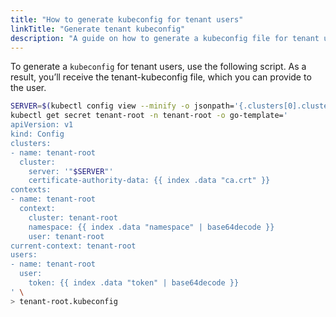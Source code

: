 ```yaml
---
title: "How to generate kubeconfig for tenant users"
linkTitle: "Generate tenant kubeconfig"
description: "A guide on how to generate a kubeconfig file for tenant users in Cozystack."
---
```


To generate a `kubeconfig` for tenant users, use the following script.
As a result, you’ll receive the tenant-kubeconfig file, which you can provide to the user.


```bash
SERVER=$(kubectl config view --minify -o jsonpath='{.clusters[0].cluster.server}')
kubectl get secret tenant-root -n tenant-root -o go-template='
apiVersion: v1
kind: Config
clusters:
- name: tenant-root
  cluster:
    server: '"$SERVER"'
    certificate-authority-data: {{ index .data "ca.crt" }}
contexts:
- name: tenant-root
  context:
    cluster: tenant-root
    namespace: {{ index .data "namespace" | base64decode }}
    user: tenant-root
current-context: tenant-root
users:
- name: tenant-root
  user:
    token: {{ index .data "token" | base64decode }}
' \
> tenant-root.kubeconfig
```

